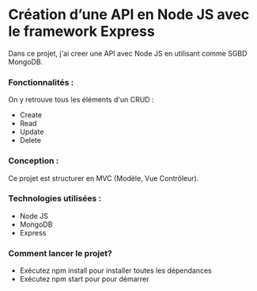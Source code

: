 # Création d’une API en Node JS avec le framework Express

Dans ce projet, j'ai creer une API avec Node JS en utilisant comme SGBD MongoDB. 

### Fonctionnalités : 

On y retrouve tous les éléments d'un CRUD :

* Create 
* Read
* Update 
* Delete 

### Conception : 
Ce projet est structurer en MVC (Modèle, Vue Contrôleur).



### Technologies utilisées : 
 
* Node JS 
* MongoDB
* Express



### Comment lancer le projet? 

* Exécutez npm install pour installer toutes les dépendances
* Exécutez npm start pour pour démarrer
